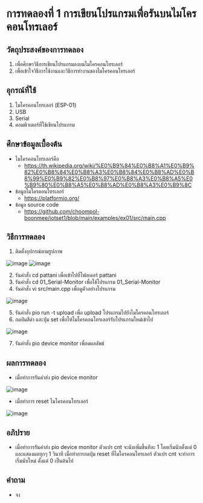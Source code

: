 # การทดลองที่ 1 การเขียนโปรแกรมเพื่อรันบนไมโครคอนโทรเลอร์

## วัตถุประสงค์ของการทดลอง
1. เพื่อศึกษาวิธีการเขียนโปรแกรมลงบนไมโครคอนโทรเลอร์ 
2. เพื่อเข้าใจวิธีการใช้งานและวิธีการทำงานของไมโครคอนโทรเลอร์

## อุกรณ์ที่ใช้ 
1. ไมโครคอนโทรเลอร์ (ESP-01)
2. USB
3. Serial
4. คอมพิวเตอร์ที่ใช้เขียนโปรแกรม

## ศึกษาข้อมูลเบื้องต้น
* ไมโครคอนโทรเลอร์คือ
  * https://th.wikipedia.org/wiki/%E0%B9%84%E0%B8%A1%E0%B9%82%E0%B8%84%E0%B8%A3%E0%B8%84%E0%B8%AD%E0%B8%99%E0%B9%82%E0%B8%97%E0%B8%A3%E0%B8%A5%E0%B9%80%E0%B8%A5%E0%B8%AD%E0%B8%A3%E0%B9%8C
* ข้อมูลไมโครคอนโทรเลอร์
  * https://platformio.org/
* ข้อมูล source code
  * https://github.com/choompol-boonmee/iotset1/blob/main/examples/ex01/src/main.cpp
  
## วิธีการทดลอง
1. ติดตั้งอุปกรณ์ตามรูปภาพ

![image](https://user-images.githubusercontent.com/80880229/112181077-ad5efd80-8c2e-11eb-953c-3aede21064e0.png)
![image](https://user-images.githubusercontent.com/80880229/112181371-f8791080-8c2e-11eb-829a-b508ed763684.png)

2. รันคำสั่ง cd pattani เพื่อเข้าไปที่โฟลเดอร์ pattani
3. รันคำสั่ง cd 01_Serial-Monitor เพื่อใช้โปรแกรม 01_Serial-Monitor
4. รันคำสั่ง vi src/main.cpp เพื่อดูตัวอย่างโปรแกรม

![image](https://user-images.githubusercontent.com/80880229/112182271-b8665d80-8c2f-11eb-8543-62be30a7e54a.png)

5. รันคำสั่ง pio run -t upload เพื่อ upload โปรแกรมไปยังไมโครคอนโทรเลอร์
6. กดป่มสีดำ และปุ่ม set เพื่อให้ไมโครคอนโทรเลอร์รับโปรแกรมใหม่เข้าไป

![image](https://user-images.githubusercontent.com/80880229/112182617-054a3400-8c30-11eb-8fde-a662d14c320c.png)

7. รันคำสั่ง pio device monitor เพื่อดผลลัพธ์

## ผลการทดลอง
* เมื่อทำการรันคำส่ง pio device monitor

![image](https://user-images.githubusercontent.com/80880229/112183501-e5674000-8c30-11eb-97d6-b2ca4674bcd1.png)

* เมื่อทำการ reset ไมโครคอนโทรเลอร์

![image](https://user-images.githubusercontent.com/80880229/112183704-16477500-8c31-11eb-87df-53ea74cf4857.png)

## อภิปราย
* เมื่อทำการรันคำส่ง pio device monitor ตัวแปร cnt จะนับเพิ่มขึ้นทีละ 1 โดยเริ่มนับตั้งแต่ 0 และแสดงผลทุกๆ 1 วินาที เมื่อทำการกดปุ่ม reset ที่ไมโครคอนโทรเลอร์ ตัวแปร cnt จะทำการเริ่มนับใหม่ ตั้งแต่ 0 เป็นต้นไป

## คำถาม
* จง
